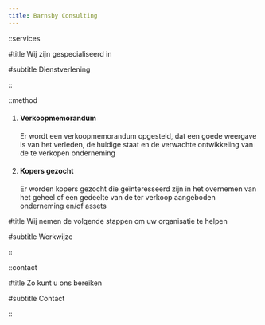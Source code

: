 ```yaml
---
title: Barnsby Consulting
---
```


::services

#title
Wij zijn gespecialiseerd in

#subtitle
Dienstverlening

::

::method

1. #### Verkoopmemorandum

   Er wordt een verkoopmemorandum opgesteld, dat een goede weergave is van het verleden, de huidige staat en de verwachte ontwikkeling van de te verkopen onderneming

2. #### Kopers gezocht

   Er worden kopers gezocht die geïnteresseerd zijn in het overnemen van het geheel of een gedeelte van de ter verkoop aangeboden onderneming en/of assets

#title
Wij nemen de volgende stappen om uw organisatie te helpen

#subtitle
Werkwijze

::

::contact

#title
Zo kunt u ons bereiken

#subtitle
Contact

::
